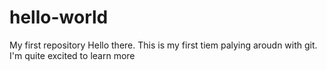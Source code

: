 # hello-world
My first repository
Hello there. This is my first tiem palying aroudn with git.
I'm quite excited to learn more
